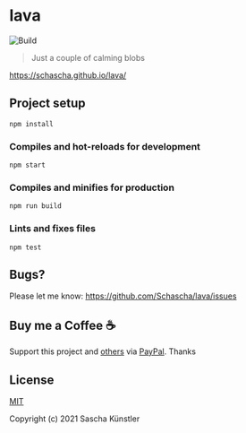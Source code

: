 # lava

![Build](https://github.com/Schascha/lava/workflows/Build/badge.svg)

> Just a couple of calming blobs

https://schascha.github.io/lava/

## Project setup
```
npm install
```

### Compiles and hot-reloads for development
```
npm start
```

### Compiles and minifies for production
```
npm run build
```

### Lints and fixes files
```
npm test
```

## Bugs?

Please let me know: https://github.com/Schascha/lava/issues

## Buy me a Coffee :coffee:

Support this project and [others](https://github.com/Schascha?tab=repositories) via [PayPal](https://www.paypal.me/LosZahlos). Thanks

## License

[MIT](./LICENSE)

Copyright (c) 2021 Sascha Künstler
